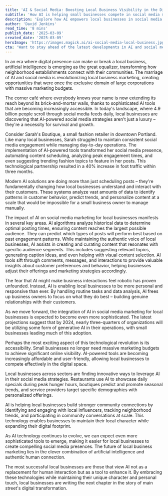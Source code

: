 ```yaml
---
title: 'AI & Social Media: Boosting Local Business Visibility in the Digital Age'
subtitle: 'How AI is helping small businesses compete in social media marketing'
description: 'Explore how AI empowers local businesses in social media marketing, creating opportunities once reserved for large corporations. Discover how AI tools enhance digital presence, customer engagement, and competitive ability in today\'s market.'
author: 'David Jenkins'
read_time: '8 mins'
publish_date: '2025-03-09'
created_date: '2025-03-09'
heroImage: 'https://images.magick.ai/ai-social-media-local-business.jpg'
cta: 'Want to stay ahead of the latest developments in AI and social media marketing? Follow us on LinkedIn for exclusive insights, success stories, and expert analysis that will help your business thrive in the digital age.'
---
```


In an era where digital presence can make or break a local business, artificial intelligence is emerging as the great equalizer, transforming how neighborhood establishments connect with their communities. The marriage of AI and social media is revolutionizing local business marketing, creating opportunities that were once the exclusive domain of large corporations with massive marketing budgets.

The corner café where everybody knows your name is now extending its reach beyond its brick-and-mortar walls, thanks to sophisticated AI tools that are becoming increasingly accessible. In today's landscape, where 4.9 billion people scroll through social media feeds daily, local businesses are discovering that AI-powered social media strategies aren't just a luxury – they're a necessity for survival and growth.

Consider Sarah's Boutique, a small fashion retailer in downtown Portland. Like many local businesses, Sarah struggled to maintain consistent social media engagement while managing day-to-day operations. The implementation of AI-powered tools transformed her social media presence, automating content scheduling, analyzing peak engagement times, and even suggesting trending fashion topics to feature in her posts. This technological partnership resulted in a 40% increase in foot traffic within three months.

Modern AI solutions are doing more than just scheduling posts – they're fundamentally changing how local businesses understand and interact with their customers. These systems analyze vast amounts of data to identify patterns in customer behavior, predict trends, and personalize content at a scale that would be impossible for a small business owner to manage manually.

The impact of AI on social media marketing for local businesses manifests in several key areas. AI algorithms analyze historical data to determine optimal posting times, ensuring content reaches the largest possible audience. They can predict which types of posts will perform best based on past engagement patterns. While maintaining the authentic voice of local businesses, AI assists in creating and curating content that resonates with specific audience segments. This includes suggesting relevant topics, generating caption ideas, and even helping with visual content selection. AI tools sift through comments, messages, and interactions to provide valuable insights about customer preferences and behavior, helping businesses adjust their offerings and marketing strategies accordingly.

The fear that AI might make business interactions feel robotic has proven unfounded. Instead, AI is enabling local businesses to be more personal and responsive than ever. By handling routine tasks and data analysis, AI frees up business owners to focus on what they do best – building genuine relationships with their customers.

As we move forward, the integration of AI in social media marketing for local businesses is expected to become even more sophisticated. The latest projections suggest that by 2024, nearly three-quarters of organizations will be utilizing some form of generative AI in their operations, with small businesses leading much of this adoption.

Perhaps the most exciting aspect of this technological revolution is its accessibility. Small businesses no longer need massive marketing budgets to achieve significant online visibility. AI-powered tools are becoming increasingly affordable and user-friendly, allowing local businesses to compete effectively in the digital space.

Local businesses across sectors are finding innovative ways to leverage AI in their social media strategies. Restaurants use AI to showcase daily specials during peak hunger hours, boutiques predict and promote seasonal trends, and service providers target specific demographics with personalized offerings.

AI is helping local businesses build stronger community connections by identifying and engaging with local influencers, tracking neighborhood trends, and participating in community conversations at scale. This technology enables businesses to maintain their local character while expanding their digital footprint.

As AI technology continues to evolve, we can expect even more sophisticated tools to emerge, making it easier for local businesses to create compelling social media presences. The future of local business marketing lies in the clever combination of artificial intelligence and authentic human connection.

The most successful local businesses are those that view AI not as a replacement for human interaction but as a tool to enhance it. By embracing these technologies while maintaining their unique character and personal touch, local businesses are writing the next chapter in the story of main street's digital transformation.